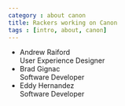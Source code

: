 ```yaml
---
category : about canon
title: Rackers working on Canon
tags : [intro, about, canon]
---
```


<ul class="rs-detail-list reverse">
  <li class="rs-detail-item">
    <div class="rs-detail-key">Andrew Raiford</div>
    <div class="rs-detail-value">User Experience Designer</div>
  </li>
  <li class="rs-detail-item">
    <div class="rs-detail-key">Brad Gignac</div>
    <div class="rs-detail-value">Software Developer</div>
  </li>
  <li class="rs-detail-item">
    <div class="rs-detail-key">Eddy Hernandez</div>
    <div class="rs-detail-value">Software Developer</div>
  </li>
</ul>
